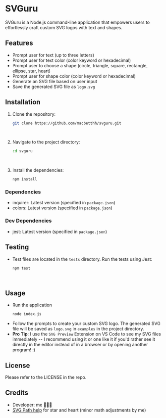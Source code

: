 # SVGuru

SVGuru is a Node.js command-line application that empowers users to effortlessly craft custom SVG logos with text and shapes.


## Features

- Prompt user for text (up to three letters)
- Prompt user for text color (color keyword or hexadecimal)
- Prompt user to choose a shape (circle, triangle, square, rectangle, ellipse, star, heart)
- Prompt user for shape color (color keyword or hexadecimal)
- Generate an SVG file based on user input
- Save the generated SVG file as `logo.svg`


## Installation

1. Clone the repository:
   ```sh
   git clone https://github.com/macbetthh/svguru.git
&nbsp; 

2. Navigate to the project directory:
   ```sh
   cd svguru
&nbsp; 

3. Install the dependencies:
   ```sh
   npm install
### Dependencies

- inquirer: Latest version (specified in `package.json`)
- colors: Latest version (specified in `package.json`)

### Dev Dependencies

- jest: Latest version (specified in `package.json`)
&nbsp; 

## Testing

- Test files are located in the `tests` directory. Run the tests using Jest: 
    ```sh
    npm test
&nbsp; 

## Usage

- Run the application 
   ```sh 
   node index.js
- Follow the prompts to create your custom SVG logo. The generated SVG file will be saved as `logo.svg` in `examples` in the project directory.
&nbsp; 
- **Pro Tip**: I use the `SVG Preview` Extension on VS Code to see my SVG files immediately -- I recommend using it or one like it if you'd rather see it directly in the editor instead of in a browser or by opening another program! :)




## License
Please refer to the LICENSE in the repo.

## Credits

- Developer: me 💁🏼‍♀️
- [SVG Path help](https://svg-path.com/) for star and heart (minor math adjustments by me)
